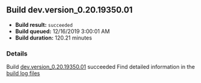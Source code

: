 ## Build dev.version_0.20.19350.01
- **Build result:** `succeeded`
- **Build queued:** 12/16/2019 3:00:01 AM
- **Build duration:** 120.21 minutes
### Details
Build [dev.version_0.20.19350.01](https://winappstudio.visualstudio.com/web/build.aspx?pcguid=a4ef43be-68ce-4195-a619-079b4d9834c2&builduri=vstfs%3a%2f%2f%2fBuild%2fBuild%2f32315) succeeded
Find detailed information in the [build log files]()
